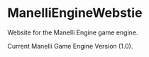 # ManelliEngineWebstie
Website for the Manelli Engine game engine.

Current Manelli Game Engine Version (1.0).
